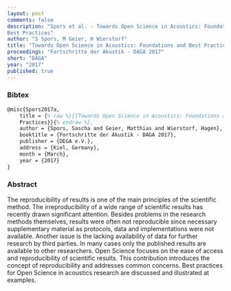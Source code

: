 ```yaml
---
layout: post
comments: false
description: "Spors et al. - Towards Open Science in Acoustics: Foundations and
Best Practices"
author: "S Spors, M Geier, H Wierstorf"
title: "Towards Open Science in Acoustics: Foundations and Best Practices"
proceedings: "Fortschritte der Akustik - DAGA 2017"
short: "DAGA"
year: "2017"
published: true
---
```


### Bibtex

```latex
@misc{Spors2017a,
    title = {% raw %}{{Towards Open Science in Acoustics: Foundations and Best
    Practices}}{% endraw %},
    author = {Spors, Sascha and Geier, Matthias and Wierstorf, Hagen},
    booktitle = {Fortschritte der Akustik - DAGA 2017},
    publisher = {DEGA e.V.},
    address = {Kiel, Germany},
    month = {March},
    year = {2017}
}
```

### Abstract

The reproducibility of results is one of the main principles of the scientific
method. The irreproducibility of a wide range of scientific results has recently
drawn significant attention. Besides problems in the research methods
themselves, results were often not reproducible since necessary supplementary
material as protocols, data and implementations were not available. Another
issue is the lacking availability of data for further research by third parties.
In many cases only the published results are available to other researchers.
Open Science focuses on the ease of access and reproducibility of scientific
results. This contribution introduces the concept of reproducibility and
addresses common concerns. Best practices for Open Science in acoustics research
are discussed and illustrated at examples.
